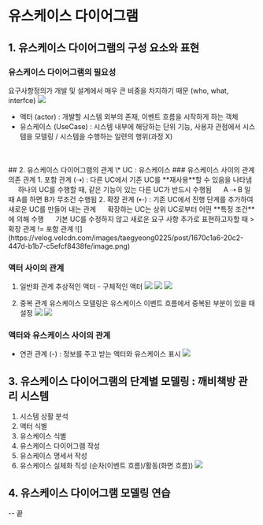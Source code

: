 # 유스케이스 다이어그램
## 1. 유스케이스 다이어그램의 구성 요소와 표현
### 유스케이스 다이어그램의 필요성
요구사항정의가 개발 및 설계에서 매우 큰 비중을 차지하기 때문 (who, what, interfce)
![](https://velog.velcdn.com/images/taegyeong0225/post/9474b093-341f-4fcc-b2ad-e367e9ad66f9/image.png)

- 액터 (actor) : 개발할 시스템 외부의 존재, 이벤트 흐름을 시작하게 하는 객체
- 유스케이스 (UseCase) : 시스템 내부에 해당하는 단위 기능, 사용자 관점에서 시스템을 모델링 / 시스템을 수행하는 일련의 행위(과정 X)

<br>
<br>
## 2. 유스케이스 다이어그램의 관계
\* UC : 유스케이스 
### 유스케이스 사이의 관계
의존 관계
1. 포함 관계 (⇢) : 다른 UC에서 기존 UC를 **재사용**할 수 있음을 나타냄
&nbsp;&nbsp;&nbsp;&nbsp; 하나의 UC를 수행할 때, 같은 기능이 있는 다른 UC가 반드시 수행됨
&nbsp;&nbsp;&nbsp;&nbsp; A ⇢ B 일 때 A를 하면 B가 무조건 수행됨
2. 확장 관계 (⇠) : 기존 UC에서 진행 단계를 추가하여 새로운 UC를 만들어 내는 관계
&nbsp;&nbsp;&nbsp;&nbsp; 확장하는 UC는 상위 UC로부터 어떤 **특정 조건**에 의해 수행
&nbsp;&nbsp;&nbsp;&nbsp; 기본 UC를 수정하지 않고 새로운 요구 사항 추가로 표현하고자할 때 
>  확장 관계 != 포함 관계
![](https://velog.velcdn.com/images/taegyeong0225/post/1670c1a6-20c2-447d-b1b7-c5efcf8438fe/image.png)

### 액터 사이의 관계
1. 일반화 관계
추상적인 액터 - 구체적인 액터
![](https://velog.velcdn.com/images/taegyeong0225/post/b59d800b-d6b8-4411-926a-f95acec4c371/image.png) ![](https://velog.velcdn.com/images/taegyeong0225/post/d3065b3c-43da-4126-b3ed-4504dbb138dc/image.png) ![](https://velog.velcdn.com/images/taegyeong0225/post/325cc9f6-6355-4182-8381-68ae5c395000/image.png)

2. 중복 관계
유스케이스 모델링은 유스케이스 이벤트 흐름에서 중복된 부분이 있을 때 설정
![](https://velog.velcdn.com/images/taegyeong0225/post/6d6af63f-80e5-4f80-98e4-646d62ef5f9f/image.png) ![](https://velog.velcdn.com/images/taegyeong0225/post/7158c73b-6829-4c11-bae3-a4f6febbb4dd/image.png)

### 액터와 유스케이스 사이의 관계
- 연관 관계 (-) : 정보를 주고 받는 액터와 유스케이스 표시
![](https://velog.velcdn.com/images/taegyeong0225/post/4a0ac6fe-350a-42af-b0b2-d4ff841d692e/image.png)


## 3. 유스케이스 다이어그램의 단계별 모델링 : 깨비책방 관리 시스템
1. 시스템 상활 분석
2. 액터 식별
3. 유스케이스 식별
4. 유스케이스 다이어그램 작성
5. 유스케이스 명세서 작성
6. 유스케이스 실체화 직성 (순차(이벤트 흐름)/활동(화면 흐름))
![](https://velog.velcdn.com/images/taegyeong0225/post/2c7b683c-2c1f-42b7-8361-8f93cf8f4735/image.png)

## 4. 유스케이스 다이어그램 모델링 연습

 -- 끝
